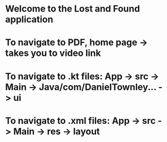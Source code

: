 # Welcome to the Lost and Found application

# To navigate to PDF, home page -> takes you to video link

# To navigate to .kt files: App -> src -> Main -> Java/com/DanielTownley... -> ui

# To navigate to .xml files: App -> src -> Main -> res -> layout
